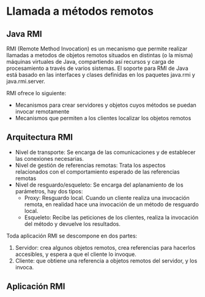 # Llamada a métodos remotos
## Java RMI

RMI (Remote Method Invocation) es un mecanismo que permite realizar llamadas a metodos de objetos remotos situados en distintas (o la misma) máquinas virtuales de Java, compartiendo así recursos y carga de procesamiento a través de varios sistemas.
El soporte para RMI de Java está basado en las interfaces y clases definidas en los paquetes java.rmi y java.rmi.server.

RMI ofrece lo siguiente:

* Mecanismos para crear servidores y objetos cuyos métodos se puedan invocar remotamente
* Mecanismos que permiten a los clientes localizar los objetos remotos

## Arquitectura RMI

* Nivel de transporte: Se encarga de las comunicaciones y de establecer las conexiones necesarias.
* Nivel de gestión de referencias remotas: Trata los aspectos relacionados con el comportamiento esperado de las referencias remotas
* Nivel de resguardo/esqueleto: Se encarga del aplanamiento de los parámetros, hay dos tipos:
  * Proxy: Resguardo local. Cuando un cliente realiza una invocación remota, en realidad hace una invocación de un método de resguardo local.
  * Esqueleto: Recibe las peticiones de los clientes, realiza la invocación del método y devuelve los resultados.

Toda aplicación RMI se descompone en dos partes:	
1.	Servidor: crea algunos objetos remotos, crea referencias para hacerlos accesibles, y espera a que el cliente lo invoque.
2.	Cliente: que obtiene una referencia a objetos remotos del servidor, y los invoca.

## Aplicación RMI

